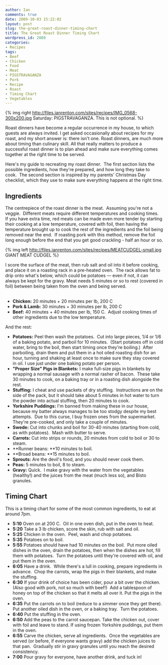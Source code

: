 ```yaml
---
author: Ian
comments: true
date: 2009-10-03 15:22:02
layout: post
slug: the-great-roast-dinner-timing-chart
title: The Great Roast Dinner Timing Chart
wordpress_id: 2089
categories:
- Recipes
tags:
- Beef
- Chicken
- Food
- Meat
- PIGSTRAVAGANZA
- Pork
- Recipe
- Roast
- Timing Chart
- Vegetables
---
```


{% img right http://files.ianrenton.com/sites/recipes/IMG_0568-300x200.jpg Saturday: PIGSTRAVAGANZA. This is not optional. %}

Roast dinners have become a regular occurrence in my house, to which guests are always invited.  I get asked occasionally about recipes for my roast, and my short answer is: there isn't one.  Roast dinners, are much more about timing than culinary skill.  All that really matters to produce a successful roast dinner is to plan ahead and make sure everything comes together at the right time to be served.

Here's my guide to recreating my roast dinner.  The first section lists the possible ingredients, how they're prepared, and how long they take to cook.  The second section is inspired by my parents' Christmas Day checklist, which they use to make sure everything happens at the right time.

## Ingredients

The centrepiece of the roast dinner is the meat.  Assuming you're not a veggie.  Different meats require different temperatures and cooking times.  If you have extra time, red meats can be made even more tender by starting their cooking at a low temperature, covered with foil, then having the temperature brought up to cook the rest of the ingredients and the foil being removed near the end.  If roasting pork with this method, remove the foil long enough before the end that you get good crackling - half an hour or so.

{% img left http://files.ianrenton.com/sites/recipes/MEATCUDGEL-small.jpg GIANT MEAT CUDGEL %}

I score the surface of the meat, then rub salt and oil into it before cooking, and place it on a roasting rack in a pre-heated oven.  The rack allows fat to drip onto what's below, which could be potatoes &mdash; even if not, it can always be kept for the gravy. Meat needs 5 minutes or so to rest (covered in foil) between being taken from the oven and being served.<br/><br/>

  * **Chicken:** 20 minutes + 20 minutes per lb, 200 C
  * **Pork & Lamb:** 30 minutes + 30 minutes per lb, 200 C
  * **Beef:** 40 minutes + 40 minutes per lb, 150 C.  Adjust cooking times of other ingredients due to the low temperature.

And the rest:
	
  * **Potatoes:** Peel then wash the potatoes.  Cut into large pieces, 1/4 or 1/6 of a baking potato, and parboil for 10 minutes.  (Start potatoes off in cold water, bring to the boil, then start timing once they're boiling.)  After parboiling, drain them and put them in a hot oiled roasting dish for an hour, turning and shaking at least once to make sure they stay covered in oil. I use just under one baking potato per person.
  * **"Proper Size" Pigs in Blankets:** I make full-size pigs in blankets by wrapping a normal sausage with a normal rasher of bacon.  These take 30 minutes to cook, on a baking tray or in a roasting dish alongside the rest.
  * **Stuffing:** I cheat and use packets of dry stuffing.  Instructions are on the side of the pack, but it should take about 5 minutes in hot water to turn the powder into actual stuffing, then 20 minutes to cook.
  * **Yorkshire Puddings:** I'm banned from making these in our house, because my batter always manages to be too stodgy despite my best attempts.  Due to this curse, I buy frozen ones from the supermarket.  They're pre-cooked, and only take a couple of minutes.
  * **Swede:** Cut into chunks and boil for 30-40 minutes (starting from cold, as with potatoes).  Mash with butter to serve.
  * **Carrots:** Cut into strips or rounds, 20 minutes from cold to boil or 30 to steam.
  * **Runner beans: **10 minutes to boil.
  * **Broad beans: **15 minutes to boil.
  * **Sprouts:** Are the devil's food, and you should never cook them.
  * **Peas:** 5 minutes to boil, 8 to steam.
  * **Gravy:** Quick.  I make gravy with the water from the vegetables (healthy!) and the juices from the meat (much less so), and Bisto granules.

## Timing Chart

This is a timing chart for some of the most common ingredients, to eat at around 7pm.
	
  * **5:10** Oven on at 200 C.  Oil in one oven dish, put in the oven to heat.
  * **5:20** Take a 3 lb chicken, score the skin, rub with salt and oil.
  * **5:25** Chicken in the oven.  Peel, wash and chop potatoes.
  * **5:35** Potatoes on to boil.
  * **5:55** Potatoes should have had 10 minutes on the boil.  Put more oiled dishes in the oven, drain the potatoes, then when the dishes are hot, fill them with potatoes.  Turn the potatoes until they're covered with oil, and put them in the oven.
  * **6:05** Have a drink.  While there's a lull in cooking, prepare ingredients in advance.  Chop the carrots, wrap the pigs in their blankets, and make the stuffing.
  * **6:30** If your drink of choice has been cider, pour a bit over the chicken.  (Also good with pork, not so much with beef!)  Add a tablespoon of honey on top of the chicken so that it melts all over it. Put the pigs in the oven.
  * **6:35** Put the carrots on to boil (reduce to a simmer once they get there).  Put another oiled dish in the oven, or a baking tray.  Turn the potatoes.
  * **6:40** Put the stuffing in the oven.
  * **6:50** Add the peas to the carrot saucepan. Take the chicken out, cover with foil and leave to stand. If using frozen Yorkshire puddings, put them in the oven.
  * **6:55** Carve the chicken, serve all ingredients.  Once the vegetables are served (or before, if everyone wants gravy) add the chicken juices to that pan.  Gradually stir in gravy granules until you reach the desired consistency.
  * **7:00** Pour gravy for everyone, have another drink, and tuck in!
